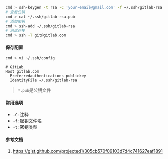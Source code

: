 ```bash
cmd > ssh-keygen -t rsa -C 'your-email@gmail.com' -f ~/.ssh/gitlab-rsa
# 查看公钥
cmd > cat ~/.ssh/gitlab-rsa.pub
# 添加密钥
cmd > ssh-add ~/.ssh/gitlab-rsa
# 测试连接
cmd > ssh -T git@gitlab.com
```

#### 保存配置

```bash
cmd > vi ~/.ssh/config
```

```
# GitLab
Host gitlab.com
  Preferredauthentications publickey
  IdentityFile ~/.ssh/gitlab-rsa
```

> `*.pub`是公钥文件

#### 常用选项

- `-C`: 注释
- `-f`: 密钥文件名
- `-t`: 密钥类型

#### 参考文档

1. https://gist.github.com/projected1/305cb570f09103d7d4c741627eaf1891